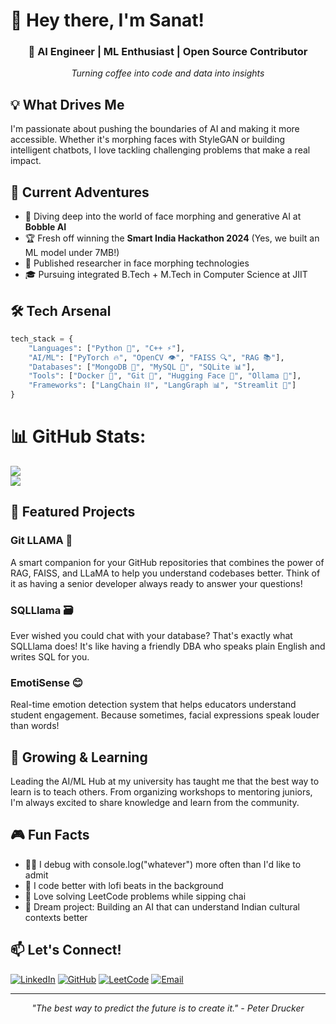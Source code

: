 # 👋 Hey there, I'm Sanat! 

<div align="center">
  
### 🚀 AI Engineer | ML Enthusiast | Open Source Contributor
*Turning coffee into code and data into insights*

</div>

## 💡 What Drives Me

I'm passionate about pushing the boundaries of AI and making it more accessible. Whether it's morphing faces with StyleGAN or building intelligent chatbots, I love tackling challenging problems that make a real impact.

## 🎯 Current Adventures

- 🧠 Diving deep into the world of face morphing and generative AI at **Bobble AI**
- 🏆 Fresh off winning the **Smart India Hackathon 2024** (Yes, we built an ML model under 7MB!)
- 🔬 Published researcher in face morphing technologies
- 🎓 Pursuing integrated B.Tech + M.Tech in Computer Science at JIIT

## 🛠️ Tech Arsenal

```python
tech_stack = {
    "Languages": ["Python 🐍", "C++ ⚡"],
    "AI/ML": ["PyTorch 🔥", "OpenCV 👁️", "FAISS 🔍", "RAG 📚"],
    "Databases": ["MongoDB 🍃", "MySQL 🐬", "SQLite 📊"],
    "Tools": ["Docker 🐳", "Git 📝", "Hugging Face 🤗", "Ollama 🦙"],
    "Frameworks": ["LangChain ⛓️", "LangGraph 📊", "Streamlit 🌊"]
}
```
# 📊 GitHub Stats:
![](https://github-readme-streak-stats.herokuapp.com/?user=sanatwalia896&theme=dark&hide_border=false)<br/>
![](https://github-readme-stats-git-masterrstaa-rickstaa.vercel.app/api/top-langs/?username=sanatwalia896&theme=dark&hide_border=false&include_all_commits=true&count_private=true&layout=compact)

## 🚀 Featured Projects

### Git LLAMA 🦙
A smart companion for your GitHub repositories that combines the power of RAG, FAISS, and LLaMA to help you understand codebases better. Think of it as having a senior developer always ready to answer your questions!

### SQLLlama 🗃️
Ever wished you could chat with your database? That's exactly what SQLLlama does! It's like having a friendly DBA who speaks plain English and writes SQL for you.

### EmotiSense 😊
Real-time emotion detection system that helps educators understand student engagement. Because sometimes, facial expressions speak louder than words!

## 🌱 Growing & Learning

Leading the AI/ML Hub at my university has taught me that the best way to learn is to teach others. From organizing workshops to mentoring juniors, I'm always excited to share knowledge and learn from the community.

## 🎮 Fun Facts

- 👨‍💻 I debug with console.log("whatever") more often than I'd like to admit
- 🎵 I code better with lofi beats in the background
- 🧩 Love solving LeetCode problems while sipping chai
- 🌟 Dream project: Building an AI that can understand Indian cultural contexts better

## 📫 Let's Connect!

[![LinkedIn](https://img.shields.io/badge/LinkedIn-0077B5?style=for-the-badge&logo=linkedin&logoColor=white)](https://linkedin.com/in/sanat-walia-a39b27241)
[![GitHub](https://img.shields.io/badge/GitHub-100000?style=for-the-badge&logo=github&logoColor=white)](https://github.com/sanatwalia896)
[![LeetCode](https://img.shields.io/badge/-LeetCode-FFA116?style=for-the-badge&logo=LeetCode&logoColor=black)](https://leetcode.com/u/codersanat896/)
[![Email](https://img.shields.io/badge/Email-D14836?style=for-the-badge&logo=gmail&logoColor=white)](mailto:codersanat896@gmail.com)

---

<div align="center">
  
*"The best way to predict the future is to create it." - Peter Drucker*

</div>

